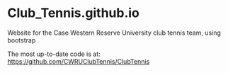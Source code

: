 # Club_Tennis.github.io
Website for the Case Western Reserve University club tennis team, using bootstrap


The most up-to-date code is at:
https://github.com/CWRUClubTennis/ClubTennis
